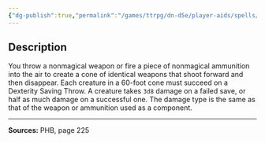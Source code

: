```yaml
---
{"dg-publish":true,"permalink":"/games/ttrpg/dn-d5e/player-aids/spells/level-3/conjure-barrage/","tags":["ttrpg/dnd/5e","verbal","somatic","material","spell"],"noteIcon":""}
---
```



## Description
You throw a nonmagical weapon or fire a piece of nonmagical ammunition into the air to create a cone of identical weapons that shoot forward and then disappear.
Each creature in a 60-foot cone must succeed on a Dexterity Saving Throw.
A creature takes `3d8` damage on a failed save, or half as much damage on a successful one.
The damage type is the same as that of the weapon or ammunition used as a component.

---

**Sources:** PHB, page 225

